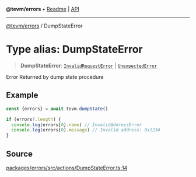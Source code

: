 **@tevm/errors** • [Readme](../README.md) \| [API](../globals.md)

***

[@tevm/errors](../README.md) / DumpStateError

# Type alias: DumpStateError

> **DumpStateError**: [`InvalidRequestError`](InvalidRequestError.md) \| [`UnexpectedError`](UnexpectedError.md)

Error Returned by dump state procedure

## Example

```ts
const {errors} = await tevm.dumpState()

if (errors?.length) {
  console.log(errors[0].name) // InvalidAddressError
  console.log(errors[0].message) // Invalid address: 0x1234
}
```

## Source

[packages/errors/src/actions/DumpStateError.ts:14](https://github.com/evmts/tevm-monorepo/blob/main/packages/errors/src/actions/DumpStateError.ts#L14)
